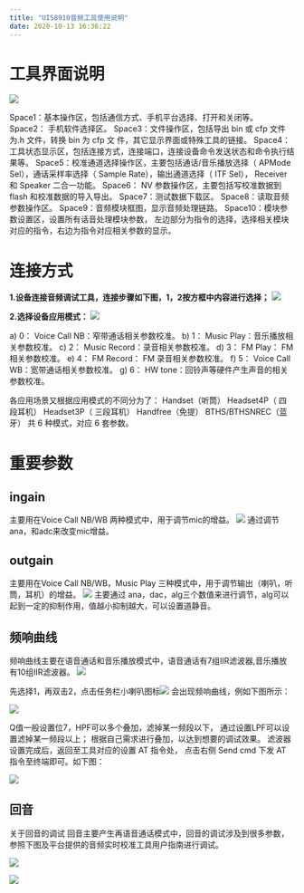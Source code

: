 ```yaml
---
title: "UIS8910音频工具使用说明"
date: 2020-10-13 16:36:22
---
```


# 工具界面说明
![](http://openluat-luatcommunity.oss-cn-hangzhou.aliyuncs.com/images/20201013161503447_1.png)

Space1：基本操作区，包括通信方式、手机平台选择、打开和关闭等。
Space2： 手机软件选择区。
Space3：文件操作区，包括导出 bin 或 cfp 文件为.h 文件，转换 bin 为 cfp 文         件，其它显示界面或特殊工具的链接。
Space4：工具状态显示区，包括连接方式，连接端口，连接设备命令发送状态和命令执行结果等。
Space5：校准通道选择操作区，主要包括通话/音乐播放选择（ APMode Sel），通话采样率选择（ Sample Rate），输出通道选择（ ITF Sel）， Receiver 和 Speaker 二合一功能。
Space6： NV 参数操作区，主要包括写校准数据到 flash 和校准数据的导入导出。
Space7：测试数据下载区。
Space8：读取音频参数操作区。
Space9：音频模块框图，显示音频处理链路。
Space10：模块参数设置区，设置所有话音处理模块参数， 左边部分为指令的选择，选择相关模块对应的指令，右边为指令对应相关参数的显示。

# 连接方式
**1.设备连接音频调试工具，连接步骤如下图，1，2按方框中内容进行选择；**
![](http://openluat-luatcommunity.oss-cn-hangzhou.aliyuncs.com/images/20201013161800223_2.png)

**2.选择设备应用模式：**
![](http://openluat-luatcommunity.oss-cn-hangzhou.aliyuncs.com/images/20201013161914535_3.png)

a) 0： Voice Call NB：窄带通话相关参数校准。
b) 1： Music Play：音乐播放相关参数校准。
c) 2： Music Record：录音相关参数校准。
d) 3： FM Play： FM 相关参数校准。
e) 4： FM Record： FM 录音相关参数校准。
f) 5： Voice Call WB：宽带通话相关参数校准。
g) 6： HW tone：回铃声等硬件产生声音的相关参数校准。

各应用场景又根据应用模式的不同分为了：
Handset（听筒）
Headset4P（ 四段耳机）
Headset3P（ 三段耳机）
Handfree（免提）
BTHS/BTHSNREC（蓝牙）
共 6 种模式，对应 6 套参数。

# 重要参数

## ingain 
主要用在Voice Call NB/WB 两种模式中，用于调节mic的增益。
![](http://openluat-luatcommunity.oss-cn-hangzhou.aliyuncs.com/images/20201013162638751_99.png)
通过调节ana，和adc来改变mic增益。

## outgain
主要用在Voice Call NB/WB，Music Play 三种模式中，用于调节输出（喇叭，听筒，耳机）的增益。
![](http://openluat-luatcommunity.oss-cn-hangzhou.aliyuncs.com/images/20201013163020497_88.png)
主要通过 ana，dac，alg三个数值来进行调节，alg可以起到一定的抑制作用，值越小抑制越大，可以设置道静音。

## 频响曲线

频响曲线主要在语音通话和音乐播放模式中，语音通话有7组IIR滤波器,音乐播放有10组IIR滤波器。
![](http://openluat-luatcommunity.oss-cn-hangzhou.aliyuncs.com/images/20201013163145729_00000.png)

先选择1，再双击2，点击任务栏小喇叭图标![](http://openluat-luatcommunity.oss-cn-hangzhou.aliyuncs.com/images/20201013163226374_lll.png) 会出现频响曲线，例如下图所示：

![](http://openluat-luatcommunity.oss-cn-hangzhou.aliyuncs.com/images/20201013163307336_kkkkk.png)

Q值一般设置位7，HPF可以多个叠加，滤掉某一频段以下，
通过设置LPF可以设置滤掉某一频段以上；
根据自己需求进行叠加，以达到想要的调试效果。
滤波器设置完成后，返回至工具对应的设置 AT 指令处， 点击右侧 Send cmd 下发 AT 指令至终端即可。如下图：

![](http://openluat-luatcommunity.oss-cn-hangzhou.aliyuncs.com/images/20201013163407747_22222.png)

## 回音
关于回音的调试
回音主要产生再语音通话模式中，回音的调试涉及到很多参数，参照下图及平台提供的音频实时校准工具用户指南进行调试。

![](http://openluat-luatcommunity.oss-cn-hangzhou.aliyuncs.com/images/20201013163529679_hy.png)

![](http://openluat-luatcommunity.oss-cn-hangzhou.aliyuncs.com/images/20201013163559932_zzzz.jpg)









